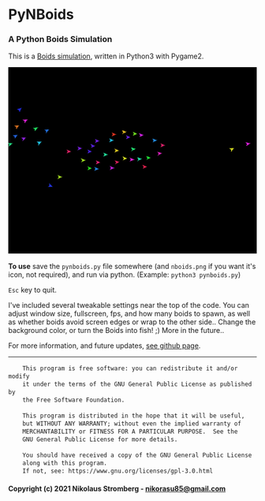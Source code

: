 # PyNBoids

### A Python Boids Simulation

This is a [Boids simulation](https://en.wikipedia.org/wiki/Boids "Wikipedia"),
written in Python3 with Pygame2.

![Preview](preview.gif "Preview")

**To use** save the `pynboids.py` file somewhere (and `nboids.png` if you want
it's icon, not required), and run via python. (Example: `python3 pynboids.py`)

`Esc` key to quit.

I've included several tweakable settings near the top of the code. You can
adjust window size, fullscreen, fps, and how many boids to spawn, as well as
whether boids avoid screen edges or wrap to the other side.. Change the
background color, or turn the Boids into fish! ;) More in the future..

For more information, and future updates,
[see github page](https://github.com/Nikorasu/PyNBoids "PyNBoids").

---

        This program is free software: you can redistribute it and/or modify
        it under the terms of the GNU General Public License as published by
        the Free Software Foundation.

        This program is distributed in the hope that it will be useful,
        but WITHOUT ANY WARRANTY; without even the implied warranty of
        MERCHANTABILITY or FITNESS FOR A PARTICULAR PURPOSE.  See the
        GNU General Public License for more details.

        You should have received a copy of the GNU General Public License
        along with this program.
        If not, see: https://www.gnu.org/licenses/gpl-3.0.html

#### Copyright (c) 2021  Nikolaus Stromberg - nikorasu85@gmail.com
